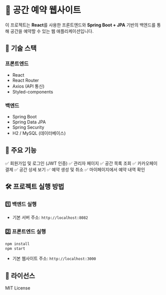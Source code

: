 # 🏢 공간 예약 웹사이트  

이 프로젝트는 **React**를 사용한 프론트엔드와 **Spring Boot + JPA** 기반의 백엔드를 통해 공간을 예약할 수 있는 웹 애플리케이션입니다.  

## 🚀 기술 스택  

### 프론트엔드  
- React
- React Router  
- Axios (API 통신)  
- Styled-components

### 백엔드  
- Spring Boot  
- Spring Data JPA  
- Spring Security
- H2 / MySQL (데이터베이스)  

## 🎯 주요 기능  

✅ 회원가입 및 로그인 (JWT 인증)
✅ 관리자 페이지
✅ 공간 목록 조회
✅ 카카오페이 결제
✅ 공간 상세 보기 
✅ 예약 생성 및 취소
✅ 마이페이지에서 예약 내역 확인

## 🛠️ 프로젝트 실행 방법  

### 1️⃣ 백엔드 실행  
- 기본 서버 주소: `http://localhost:8082`  

### 2️⃣ 프론트엔드 실행  
```bash
npm install
npm start
```
- 기본 웹사이트 주소: `http://localhost:3000`  

## 📜 라이선스  
MIT License  
